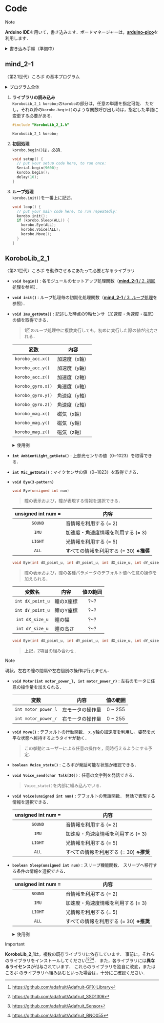 # Code
> [!NOTE]
> **Arduino IDE**を用いて，書き込みます．ボードマネージャーは，[**arduino-pico**](https://github.com/earlephilhower/arduino-pico)を利用します．

<details>
<summary>書き込み手順（準備中）</summary>
準備中．
</details>

## mind_2-1
〈第2.1世代〉ころボ の基本プログラム

<details>
<summary>プログラム全体</summary>
  
```cpp
#include "KoroboLib_2_1.h"

KoroboLib_2_1 korobo;

void setup() {
  // put your setup code here, to run once:
  Serial.begin(9600);
  korobo.begin();
  delay(10);
}

void loop() {
  // put your main code here, to run repeatedly:
  korobo.init();
  if (korobo.Sleep(ALL)) {
    korobo.Eye(ALL);
    korobo.Voice(ALL);
    korobo.Move();
  }
}
```

</details>

1. **ライブラリの読み込み**\
    `KoroboLib_2_1 korobo;`の`korobo`の部分は，任意の単語を指定可能．
   ただし，それ以降の`korobo.begin()`のような関数呼び出し時は，指定した単語に変更する必要がある．
    ```cpp
    #include "KoroboLib_2_1.h"
    
    KoroboLib_2_1 korobo;
    ```  
2. **初回処理**\
    <a name="begin"></a>
    `korobo.begin()`は，必須．
    ```cpp
    void setup() {
      // put your setup code here, to run once:
      Serial.begin(9600);
      korobo.begin();
      delay(10);
    }
    ```
3. **ループ処理**\
    <a name="init"></a>
    `korobo.init()`を一番上に記述．
    ```cpp
    void loop() {
      // put your main code here, to run repeatedly:
      korobo.init();
      if (korobo.Sleep(ALL)) {
        korobo.Eye(ALL);
        korobo.Voice(ALL);
        korobo.Move();
      }
    }
    ```

## KoroboLib_2_1
〈第2.1世代〉ころボ を動作させるにあたって必要となるライブラリ
- **`void begin()`** : 
各モジュールのセットアップ処理関数（[**mind_2-1** / 2. 初回処理](#begin)を参照）．
- **`void init()`** : 
ループ処理毎の初期化処理関数（[**mind_2-1** / 3. ループ処理](#init)を参照）．
- **`void Imu_getData()`** : 
記述した時点の9軸センサ（加速度・角速度・磁気）の値を取得できる．
  > 1回のループ処理中に複数実行しても，初めに実行した際の値が出力される．
  <table>
    <thead>
      <tr>
        <th align="center"><strong>変数</strong></th>
        <th align="center"><strong>内容</strong></th>
      </tr>
    </thead>
    <tbody>
      <tr>
        <td><code>korobo_acc.x()</code></td>
        <td>加速度（x軸）</td>
      </tr>
      <tr>
        <td><code>korobo_acc.y()</code></td>
        <td>加速度（y軸）</td>
      </tr>
      <tr>
        <td><code>korobo_acc.z()</code></td>
        <td>加速度（z軸）</td>
      </tr>
      <tr>
        <td><code>korobo_gyro.x()</code></td>
        <td>角速度（x軸）</td>
      </tr>
      <tr>
        <td><code>korobo_gyro.y()</code></td>
        <td>角速度（y軸）</td>
      </tr>
      <tr>
        <td><code>korobo_gyro.z()</code></td>
        <td>角速度（z軸）</td>
      </tr>
      <tr>
        <td><code>korobo_mag.x()</code></td>
        <td>磁気（x軸）</td>
      </tr>
      <tr>
        <td><code>korobo_mag.y()</code></td>
        <td>磁気（y軸）</td>
      </tr>
      <tr>
        <td><code>korobo_mag.z()</code></td>
        <td>磁気（z軸）</td>
      </tr>
    </tbody>
  </table>

    <details>
    <summary>使用例</summary>

    ```cpp
    void loop() {
      // put your main code here, to run repeatedly:
      korobo.init();

      float acc_x, acc_y, acc_z;
      korobo.Imu_getData();
      acc_x = korobo_acc.x();
      acc_y = korobo_acc.y();
      acc_z = korobo_acc.z();
    }
    ```
    </details>

- **`int AmbientLight_getData()`** :
上部光センサの値（0~1023）を取得できる．
- **`int Mic_getData()`** :
マイクセンサの値（0~1023）を取得できる．
- **`void Eye(3-pattern)`**
    ```C++
    void Eye(unsigned int num)
    ```
  > 瞳の表示および，瞳が表現する情報を選択できる．
  <table>
    <thead>
      <tr>
        <th align="center">unsigned int num = </th>
        <th align="center">内容</th>
      </tr>
    </thead>
    <tbody>
      <tr>
        <td align="center"><code>SOUND</code></td>
        <td>音情報を利用する (= 2)</td>
      </tr>
      <tr>
        <td align="center"><code>IMU</code></td>
        <td>加速度・角速度情報を利用する (= 3)</td>
      </tr>
      <tr>
        <td align="center"><code>LIGHT</code></td>
        <td>光情報を利用する (= 5)</td>
      </tr>
      <tr>
        <td align="center"><code>ALL</code></td>
        <td>すべての情報を利用する (= 30) <b>※推奨</b></td>
      </tr>
    </tbody>
  </table>
  
    ```C++
    void Eye(int dX_point_u, int dY_point_u, int dX_size_u, int dY_size_u)
    ```
  > 瞳の表示および，瞳の各種パラメータのデフォルト値へ任意の操作を加えられる．
  <table>
    <thead>
      <tr>
        <th align="center">変数名</th>
        <th align="center">内容</th>
        <th align="center">値の範囲</th>
      </tr>
    </thead>
    <tbody>
      <tr>
        <td align="center"><code>int dX_point_u</code></td>
        <td>瞳のX座標</td>
        <td align="center">?~?</td>
      </tr>
      <tr>
        <td align="center"><code>int dY_point_u</code></td>
        <td>瞳のY座標</td>
        <td align="center">?~?</td>
      </tr>
      <tr>
        <td align="center"><code>int dX_size_u</code></td>
        <td>瞳の幅</td>
        <td align="center">?~?</td>
      </tr>
      <tr>
        <td align="center"><code>int dY_size_u</code></td>
        <td>瞳の高さ</td>
        <td align="center">?~?</td>
      </tr>
    </tbody>
  </table>

    ```C++
    void Eye(int dX_point_u, int dY_point_u, int dX_size_u, int dY_size_u, unsigned int num)
    ```
  > 上記，2項目の組み合わせ．

> [!NOTE]
> 現状，左右の瞳の間隔や左右個別の操作は行えません．
- **`void Motor(int motor_power_l, int motor_power_r)`** :
左右のモータに任意の操作量を加えられる．
  <table>
    <thead>
      <tr>
        <th align="center">変数</th>
        <th align="center">内容</th>
        <th align="center">値の範囲</th>
      </tr>
    </thead>
    <tbody>
      <tr>
        <td align="center"><code>int motor_power_l</code></td>
        <td>左モータの操作量</td>
        <td align="center">0 ~ 255</td>
      </tr>
      <tr>
        <td align="center"><code>int motor_power_r</code></td>
        <td>右モータの操作量</td>
        <td align="center">0 ~ 255</td>
      </tr>
    </tbody>
  </table>

- **`void Move()`** : 
デフォルトの行動関数．
x, y軸の加速度を利用し，姿勢を水平な状態へ維持するようタイヤが動く．
  > この挙動とユーザーによる任意の操作を，同時行えるようにする予定．
- **`boolean Voice_state()`** : 
ころボが発話可能な状態か確認できる．
- **`void Voice_send(char Talk[20])`** : 
任意の文字列を発話できる．
  > <code>Voice_state()</code>を内部に組み込んでいる．
- **`void Voice(unsigned int num)`** : 
デフォルトの発話関数．
発話で表現する情報を選択できる．
  <table>
    <thead>
      <tr>
        <th align="center">unsigned int num = </th>
        <th align="center">内容</th>
      </tr>
    </thead>
    <tbody>
      <tr>
        <td align="center"><code>SOUND</code></td>
        <td>音情報を利用する (= 2)</td>
      </tr>
      <tr>
        <td align="center"><code>IMU</code></td>
        <td>加速度・角速度情報を利用する (= 3)</td>
      </tr>
      <tr>
        <td align="center"><code>LIGHT</code></td>
        <td>光情報を利用する (= 5)</td>
      </tr>
      <tr>
        <td align="center"><code>ALL</code></td>
        <td>すべての情報を利用する (= 30) <b>※推奨</b></td>
      </tr>
    </tbody>
  </table>

- **`boolean Sleep(unsigned int num)`** :
スリープ機能関数．
スリープへ移行する条件の情報を選択できる．
  <table>
    <thead>
      <tr>
        <th align="center">unsigned int num = </th>
        <th align="center">内容</th>
      </tr>
    </thead>
    <tbody>
      <tr>
        <td align="center"><code>SOUND</code></td>
        <td>音情報を利用する (= 2)</td>
      </tr>
      <tr>
        <td align="center"><code>IMU</code></td>
        <td>加速度・角速度情報を利用する (= 3)</td>
      </tr>
      <tr>
        <td align="center"><code>LIGHT</code></td>
        <td>光情報を利用する (= 5)</td>
      </tr>
      <tr>
        <td align="center"><code>ALL</code></td>
        <td>すべての情報を利用する (= 30) <b>※推奨</b></td>
      </tr>
    </tbody>
  </table>
  
    <details>
    <summary>使用例</summary>

    ```cpp
    void loop() {
      // put your main code here, to run repeatedly:
      korobo.init();
      if (korobo.Sleep(ALL)) {
        //スリープ中に行わない処理...
      }
      //スリープ中にも行う処理...
    }
    ```
    </details>

> [!IMPORTANT]
> <b>KoroboLib_2_1</b>は，複数の既存ライブラリに依存しています．
> 事前に，それらのライブラリをインストールしてください[^1][^2][^3][^4]．
> また，各ライブラリには**異なるライセンス**が付与されています．
> これらのライブラリを独自に改変，または ころボ のライブラリへ組み込むといった場合は，十分にご確認ください．
[^1]: https://github.com/adafruit/Adafruit-GFX-Library
[^2]: https://github.com/adafruit/Adafruit_SSD1306
[^3]: https://github.com/adafruit/Adafruit_Sensor
[^4]: https://github.com/adafruit/Adafruit_BNO055
